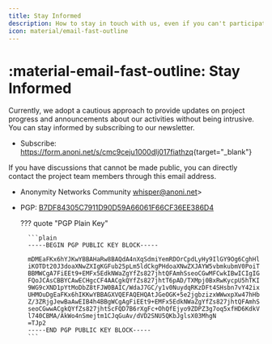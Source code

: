 ```yaml
---
title: Stay Informed
description: How to stay in touch with us, even if you can't participate directly right now!
icon: material/email-fast-outline
---
```


# :material-email-fast-outline: Stay Informed

Currently, we adopt a cautious approach to provide updates on project progress and announcements about our activities without being intrusive. You can stay informed by subscribing to our newsletter.

- Subscribe: <https://form.anoni.net/s/cmc9ceju1000dlj017fiathzq>{target="_blank"}

If you have discussions that cannot be made public, you can directly contact the project team members through this email address.

- Anonymity Networks Community <whisper@anoni.net>>
- PGP: [B7DF84305C7911D90D59A66061F66CF36EE386D4](https://anoni.net/B7DF84305C7911D90D59A66061F66CF36EE386D4.asc)

    ??? quote "PGP Plain Key"

        ```plain
        -----BEGIN PGP PUBLIC KEY BLOCK-----

        mDMEaFKx6hYJKwYBBAHaRw8BAQdA4nXqSdmiYemRDOrCpdLyHy9IlGY9Og6CghHl
        iKOTDt20J3doaXNwZXIgKGFub25pLm5ldCkgPHdoaXNwZXJAYW5vbmkubmV0PoiT
        BBMWCgA7FiEEt9+EMFx5EdkNWaZgYfZs827jhtQFAmhSseoCGwMFCwkIBwICIgIG
        FQoJCAsCBBYCAwECHgcCF4AACgkQYfZs827jhtT6pAD/TXMpj0BxRwKycpU5hTKI
        9WG9cXND1pYtMoDbZ8tFJW0BAIC/WdaJ7GC/y1v0NuydqRKzDFt4SHsbn7vY42ix
        UHMOuDgEaFKx6hIKKwYBBAGXVQEFAQEHQAtJGeOGK+5e2jgbzizxWWwxpXw47hHb
        Z/3ZRjgJewBaAwEIB4h4BBgWCgAgFiEEt9+EMFx5EdkNWaZgYfZs827jhtQFAmhS
        seoCGwwACgkQYfZs827jhtScFQD7B6rXgFc+OhQfEjyo9ZDPZ3g7oq5xfHD6KdkV
        l740CBMA/AkWo4nSmejtm1CJqGuAv/dVD2SNU5QKbJglsX03MhgN
        =TJp2
        -----END PGP PUBLIC KEY BLOCK-----
        ```

